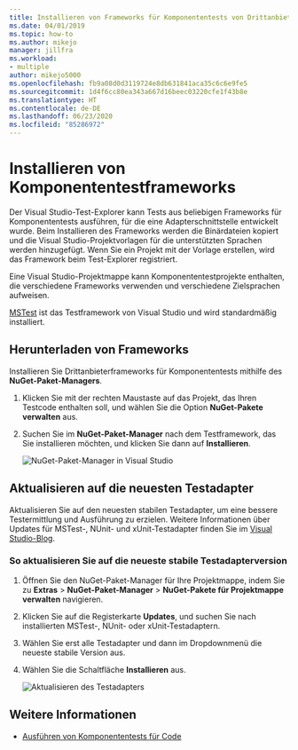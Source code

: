 ```yaml
---
title: Installieren von Frameworks für Komponententests von Drittanbietern
ms.date: 04/01/2019
ms.topic: how-to
ms.author: mikejo
manager: jillfra
ms.workload:
- multiple
author: mikejo5000
ms.openlocfilehash: fb9a08d0d3119724e8db631841aca35c6c6e9fe5
ms.sourcegitcommit: 1d4f6cc80ea343a667d16beec03220cfe1f43b8e
ms.translationtype: HT
ms.contentlocale: de-DE
ms.lasthandoff: 06/23/2020
ms.locfileid: "85286972"
---
```

# <a name="install-unit-test-frameworks"></a>Installieren von Komponententestframeworks

Der Visual Studio-Test-Explorer kann Tests aus beliebigen Frameworks für Komponententests ausführen, für die eine Adapterschnittstelle entwickelt wurde. Beim Installieren des Frameworks werden die Binärdateien kopiert und die Visual Studio-Projektvorlagen für die unterstützten Sprachen werden hinzugefügt. Wenn Sie ein Projekt mit der Vorlage erstellen, wird das Framework beim Test-Explorer registriert.

Eine Visual Studio-Projektmappe kann Komponententestprojekte enthalten, die verschiedene Frameworks verwenden und verschiedene Zielsprachen aufweisen.

[MSTest](getting-started-with-unit-testing.md) ist das Testframework von Visual Studio und wird standardmäßig installiert.

## <a name="acquire-frameworks"></a>Herunterladen von Frameworks

Installieren Sie Drittanbieterframeworks für Komponententests mithilfe des **NuGet-Paket-Managers**.

1. Klicken Sie mit der rechten Maustaste auf das Projekt, das Ihren Testcode enthalten soll, und wählen Sie die Option **NuGet-Pakete verwalten** aus.

2. Suchen Sie im **NuGet-Paket-Manager** nach dem Testframework, das Sie installieren möchten, und klicken Sie dann auf **Installieren**.

   ![NuGet-Paket-Manager in Visual Studio](media/vs-2019/nuget-package-manager.png)

## <a name="update-to-the-latest-test-adapters"></a>Aktualisieren auf die neuesten Testadapter

Aktualisieren Sie auf den neuesten stabilen Testadapter, um eine bessere Testermittlung und Ausführung zu erzielen. Weitere Informationen über Updates für MSTest-, NUnit- und xUnit-Testadapter finden Sie im [Visual Studio-Blog](https://devblogs.microsoft.com/visualstudio/test-experience-improvements/).

### <a name="to-update-to-the-latest-stable-test-adapter-version"></a>So aktualisieren Sie auf die neueste stabile Testadapterversion

1. Öffnen Sie den NuGet-Paket-Manager für Ihre Projektmappe, indem Sie zu **Extras** > **NuGet-Paket-Manager** > **NuGet-Pakete für Projektmappe verwalten** navigieren.

2. Klicken Sie auf die Registerkarte **Updates**, und suchen Sie nach installierten MSTest-, NUnit- oder xUnit-Testadaptern.

3. Wählen Sie erst alle Testadapter und dann im Dropdownmenü die neueste stabile Version aus.

4. Wählen Sie die Schaltfläche **Installieren** aus.

   ![Aktualisieren des Testadapters](media/install-adapter-upgrade.png)

## <a name="see-also"></a>Weitere Informationen

- [Ausführen von Komponententests für Code](../test/unit-test-your-code.md)
